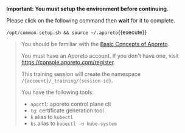 <!-- do not edit outside of /common-->

**Important: You must setup the environment before continuing.**

Please click on the following command then **wait** for it to complete.

`/opt/common-setup.sh && source ~/.aporeto`{{execute}}

> You should be familiar with the
> [Basic Concepts of Aporeto](https://junon.console.aporeto.com).
>
> You must have an Aporeto account.
> If you don't have one, visit <https://console.aporeto.com/register>.
>
> This training session will create the namespace `/{account}/_training/{session-id}`.
>
> You have the following tools:
>
> * `apoctl`: aporeto control plane cli
> * `tg`: certificate generation tool
> * `k` alias to `kubectl`
> * `ks` alias to `kubectl -n kube-system`
